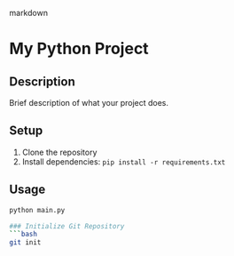 markdown
# My Python Project
## Description
Brief description of what your project does.
## Setup
1. Clone the repository
2. Install dependencies: `pip install -r requirements.txt`
## Usage
```bash
python main.py

### Initialize Git Repository
```bash
git init
